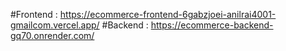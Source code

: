 #Frontend : https://ecommerce-frontend-6gabzjoei-anilrai4001-gmailcom.vercel.app/
#Backend : https://ecommerce-backend-gq70.onrender.com/
